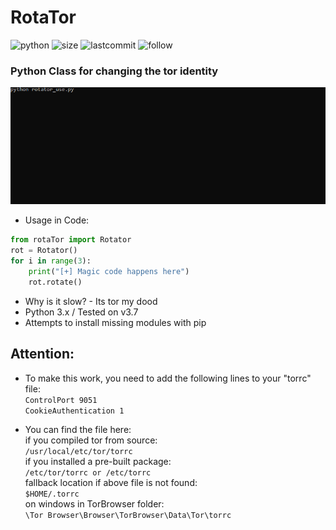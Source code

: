 # RotaTor
![python](https://img.shields.io/pypi/pyversions/Django.svg)
![size](https://img.shields.io/github/size/ak-wa/RotaTor/rotaTor.py.svg)
![lastcommit](https://img.shields.io/github/last-commit/ak-wa/RotaTor.svg)
![follow](https://img.shields.io/github/followers/ak-wa.svg?label=Follow&style=social)
### Python Class for changing the tor identity
![](rotator.gif)

* Usage in Code:  
```python
from rotaTor import Rotator
rot = Rotator()
for i in range(3):
    print("[+] Magic code happens here")
    rot.rotate()
 ```    
* Why is it slow? - Its tor my dood
* Python 3.x / Tested on v3.7
* Attempts to install missing modules with pip


## Attention:
* To make this work, you need to add the following lines to your "torrc" file:  
`ControlPort 9051`  
`CookieAuthentication 1`

* You can find the file here:  
if you compiled tor from source:  
`/usr/local/etc/tor/torrc`  
if you installed a pre-built package:  
`/etc/tor/torrc or /etc/torrc`  
fallback location if above file is not found:  
`$HOME/.torrc`  
on windows in TorBrowser folder:  
`\Tor Browser\Browser\TorBrowser\Data\Tor\torrc`
